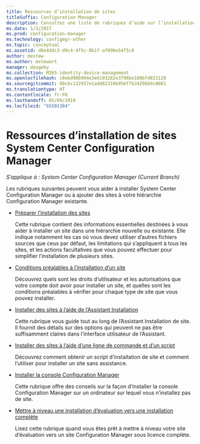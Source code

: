 ```yaml
---
title: Ressources d’installation de sites
titleSuffix: Configuration Manager
description: Consultez une liste de rubriques d’aide sur l’installation de System Center Configuration Manager ou l’ajout de sites à votre hiérarchie.
ms.date: 1/3/2017
ms.prod: configuration-manager
ms.technology: configmgr-other
ms.topic: conceptual
ms.assetid: d0e4ddc3-d9c4-4f5c-8b1f-af098e54f5c8
author: mestew
ms.author: mstewart
manager: dougeby
ms.collection: M365-identity-device-management
ms.openlocfilehash: c8ebd90b994e3e6103282e3796be180bfd021128
ms.sourcegitcommit: 80cbc122937e1add82310b956f7b24296b9c8081
ms.translationtype: HT
ms.contentlocale: fr-FR
ms.lasthandoff: 05/09/2019
ms.locfileid: "65501384"
---
```

# <a name="resources-for-installing-system-center-configuration-manager-sites"></a>Ressources d’installation de sites System Center Configuration Manager

*S’applique à : System Center Configuration Manager (Current Branch)*

Les rubriques suivantes peuvent vous aider à installer System Center Configuration Manager ou à ajouter des sites à votre hiérarchie Configuration Manager existante.

- [Préparer l’installation des sites](prepare-to-install-sites.md)

  Cette rubrique contient des informations essentielles destinées à vous aider à installer un site dans une hiérarchie nouvelle ou existante. Elle indique notamment les cas où vous devez utiliser d’autres fichiers sources que ceux par défaut, les limitations qui s’appliquent à tous les sites, et les actions facultatives que vous pouvez effectuer pour simplifier l’installation de plusieurs sites.

- [Conditions préalables à l’installation d’un site](prerequisites-for-installing-sites.md)

  Découvrez quels sont les droits d’utilisateur et les autorisations que votre compte doit avoir pour installer un site, et quelles sont les conditions préalables à vérifier pour chaque type de site que vous pouvez installer.

- [Installer des sites à l’aide de l’Assistant Installation](use-the-setup-wizard-to-install-sites.md)

  Cette rubrique vous guide tout au long de l’Assistant Installation de site. Il fournit des détails sur des options qui peuvent ne pas être suffisamment claires dans l’interface utilisateur de l’Assistant.  

- [Installer des sites à l’aide d’une ligne de commande et d’un script](use-a-command-line-to-install-sites.md)

  Découvrez comment obtenir un script d’installation de site et comment l’utiliser pour installer un site sans assistance.

- [Installer la console Configuration Manager](install-consoles.md)

  Cette rubrique offre des conseils sur la façon d’installer la console Configuration Manager sur un ordinateur sur lequel vous n’installez pas de site.

- [Mettre à niveau une installation d’évaluation vers une installation complète](upgrade-an-evaluation-install-to-a-full-install.md)

  Lisez cette rubrique quand vous êtes prêt à mettre à niveau votre site d’évaluation vers un site Configuration Manager sous licence complète.
